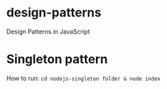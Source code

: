 # design-patterns
Design Patterns in JavaScript

# Singleton pattern 
How to run: `cd nodejs-singleton folder & node index`
